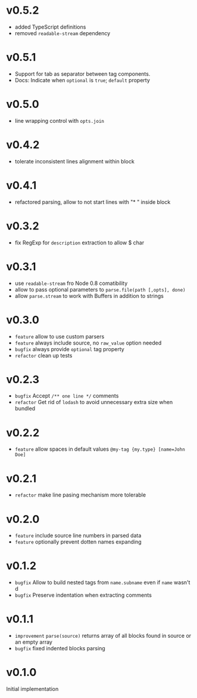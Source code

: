 # v0.5.2
- added TypeScript definitions
- removed `readable-stream` dependency

# v0.5.1
- Support for tab as separator between tag components.
- Docs: Indicate when `optional` is `true`; `default` property

# v0.5.0
- line wrapping control with `opts.join`

# v0.4.2
- tolerate inconsistent lines alignment within block

# v0.4.1
- refactored parsing, allow to not start lines with "* " inside block

# v0.3.2
- fix RegExp for `description` extraction to allow $ char

# v0.3.1
- use `readable-stream` fro Node 0.8 comatibility
- allow to pass optional parameters to `parse.file(path [,opts], done)`  
- allow `parse.stream` to work with Buffers in addition to strings

# v0.3.0
- `feature` allow to use custom parsers
- `feature` always include source, no `raw_value` option needed
- `bugfix` always provide `optional` tag property
- `refactor` clean up tests

# v0.2.3

- `bugfix` Accept `/** one line */` comments
- `refactor` Get rid of `lodash` to avoid unnecessary extra size when bundled

# v0.2.2

- `feature` allow spaces in default values `@my-tag {my.type} [name=John Doe]`

# v0.2.1

- `refactor` make line pasing mechanism more tolerable

# v0.2.0

- `feature` include source line numbers in parsed data
- `feature` optionally prevent dotten names expanding

# v0.1.2

- `bugfix` Allow to build nested tags from `name.subname` even if `name` wasn't d
- `bugfix` Preserve indentation when extracting comments

# v0.1.1

- `improvement` `parse(source)` returns array of all blocks found in source or an empty array
- `bugfix` fixed indented blocks parsing

# v0.1.0

Initial implementation

